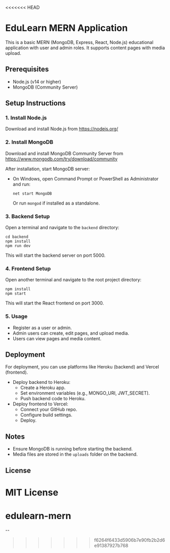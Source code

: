 <<<<<<< HEAD
# EduLearn MERN Application

This is a basic MERN (MongoDB, Express, React, Node.js) educational application with user and admin roles. It supports content pages with media upload.

## Prerequisites

- Node.js (v14 or higher)
- MongoDB (Community Server)

## Setup Instructions

### 1. Install Node.js

Download and install Node.js from https://nodejs.org/

### 2. Install MongoDB

Download and install MongoDB Community Server from https://www.mongodb.com/try/download/community

After installation, start MongoDB server:

- On Windows, open Command Prompt or PowerShell as Administrator and run:
  ```
  net start MongoDB
  ```
  Or run `mongod` if installed as a standalone.

### 3. Backend Setup

Open a terminal and navigate to the `backend` directory:

```
cd backend
npm install
npm run dev
```

This will start the backend server on port 5000.

### 4. Frontend Setup

Open another terminal and navigate to the root project directory:

```
npm install
npm start
```

This will start the React frontend on port 3000.

### 5. Usage

- Register as a user or admin.
- Admin users can create, edit pages, and upload media.
- Users can view pages and media content.

## Deployment

For deployment, you can use platforms like Heroku (backend) and Vercel (frontend).

- Deploy backend to Heroku:
  - Create a Heroku app.
  - Set environment variables (e.g., MONGO_URI, JWT_SECRET).
  - Push backend code to Heroku.
- Deploy frontend to Vercel:
  - Connect your GitHub repo.
  - Configure build settings.
  - Deploy.

## Notes

- Ensure MongoDB is running before starting the backend.
- Media files are stored in the `uploads` folder on the backend.

## License

MIT License
=======
# edulearn-mern
--
>>>>>>> f6264f6433d5906b7e90fb2b2d6e91387927b768
